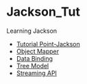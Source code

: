 # Jackson_Tut
Learning Jackson

<ul>
  <li><a href="https://www.tutorialspoint.com/jackson/">Tutorial Point-Jackson</a></li>
  <li><a href="https://github.com/CurtisNewbie/Jackson_Tut/tree/master/src/main/java/objectmapper">Object
  Mapper</a></li>
  <li><a href="https://github.com/CurtisNewbie/Jackson_Tut/tree/master/src/main/java/databinding">Data Binding</a></li>
  <li><a href="hhttps://github.com/CurtisNewbie/Jackson_Tut/tree/master/src/main/java/treemodel">Tree Model</a></li>
  <li><a href="https://github.com/CurtisNewbie/Jackson_Tut/tree/master/src/main/java/streamingapi">Streaming
  API</a></li>
</ul>

